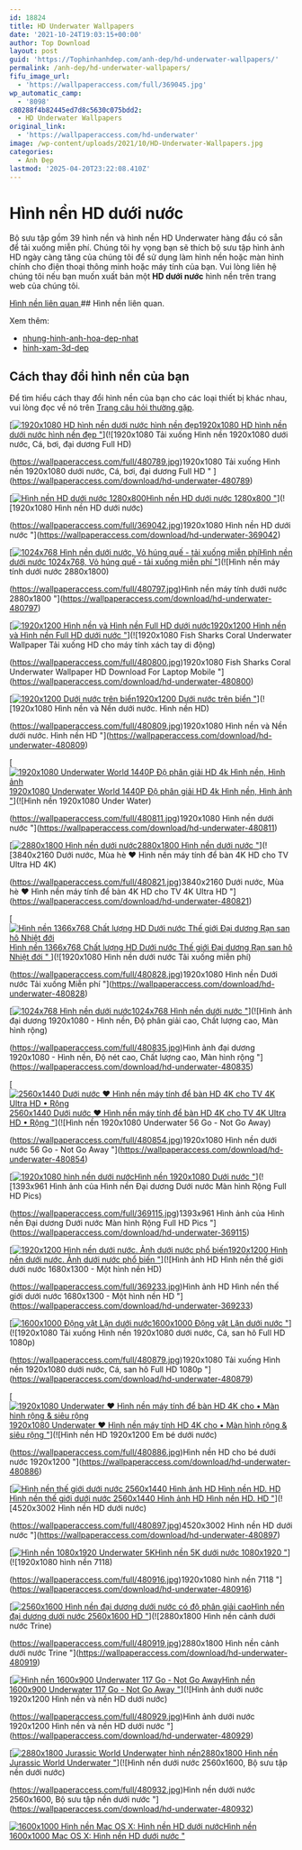 ```yaml
---
id: 18824
title: HD Underwater Wallpapers
date: '2021-10-24T19:03:15+00:00'
author: Top Download
layout: post
guid: 'https://Tophinhanhdep.com/anh-dep/hd-underwater-wallpapers/'
permalink: /anh-dep/hd-underwater-wallpapers/
fifu_image_url:
  - 'https://wallpaperaccess.com/full/369045.jpg'
wp_automatic_camp:
  - '8098'
c80288f4b82445ed7d8c5630c075bdd2:
  - HD Underwater Wallpapers
original_link:
  - 'https://wallpaperaccess.com/hd-underwater'
image: /wp-content/uploads/2021/10/HD-Underwater-Wallpapers.jpg
categories:
  - Ảnh Đẹp
lastmod: '2025-04-20T23:22:08.410Z'
---
```

# Hình nền HD dưới nước

Bộ sưu tập gồm 39 hình nền và hình nền HD Underwater hàng đầu có sẵn để tải xuống miễn phí. Chúng tôi hy vọng bạn sẽ thích bộ sưu tập hình ảnh HD ngày càng tăng của chúng tôi để sử dụng làm hình nền hoặc màn hình chính cho điện thoại thông minh hoặc máy tính của bạn. Vui lòng liên hệ chúng tôi nếu bạn muốn xuất bản một **HD dưới nước** hình nền trên trang web của chúng tôi.

[Hình nền liên quan ](#related) ## Hình nền liên quan.

   
 Xem thêm:

   
- [nhung-hinh-anh-hoa-dep-nhat](https://tophinhanhdep.com/hinh-hoa-dep/nhung-hinh-anh-hoa-dep-nhat/)
- [hinh-xam-3d-dep](https://tophinhanhdep.com/hinh-xam-dep/hinh-xam-3d-dep/)

## Cách thay đổi hình nền của bạn

Để tìm hiểu cách thay đổi hình nền của bạn cho các loại thiết bị khác nhau, vui lòng đọc về nó trên [Trang câu hỏi thường gặp](https://tophinhanhdep.com/faq/).

  
[[![1920x1080 HD hình nền dưới nước hình nền đẹp](https://wallpaperaccess.com/full/369045.jpg)1920x1080 HD hình nền dưới nước hình nền đẹp "](https://wallpaperaccess.com/download/hd-underwater-369045)](![1920x1080 Tải xuống Hình nền 1920x1080 dưới nước, Cá, bơi, đại dương Full HD)

(https://wallpaperaccess.com/full/480789.jpg)1920x1080 Tải xuống Hình nền 1920x1080 dưới nước, Cá, bơi, đại dương Full HD " ](https://wallpaperaccess.com/download/hd-underwater-480789)

[[![Hình nền HD dưới nước 1280x800](https://wallpaperaccess.com/full/480792.jpg)Hình nền HD dưới nước 1280x800 "](https://wallpaperaccess.com/download/hd-underwater-480792)](![1920x1080 Hình nền HD dưới nước)

(https://wallpaperaccess.com/full/369042.jpg)1920x1080 Hình nền HD dưới nước "](https://wallpaperaccess.com/download/hd-underwater-369042)

[[![1024x768 Hình nền dưới nước, Vỏ húng quế - tải xuống miễn phí](https://wallpaperaccess.com/full/480795.jpg)Hình nền dưới nước 1024x768, Vỏ húng quế - tải xuống miễn phí "](https://wallpaperaccess.com/download/hd-underwater-480795)](![Hình nền máy tính dưới nước 2880x1800)

(https://wallpaperaccess.com/full/480797.jpg)Hình nền máy tính dưới nước 2880x1800 "](https://wallpaperaccess.com/download/hd-underwater-480797)

[[![1920x1200 Hình nền và Hình nền Full HD dưới nước](https://wallpaperaccess.com/full/480799.jpg)1920x1200 Hình nền và Hình nền Full HD dưới nước "](https://wallpaperaccess.com/download/hd-underwater-480799)](![1920x1080 Fish Sharks Coral Underwater Wallpaper Tải xuống HD cho máy tính xách tay di động)

(https://wallpaperaccess.com/full/480800.jpg)1920x1080 Fish Sharks Coral Underwater Wallpaper HD Download For Laptop Mobile "](https://wallpaperaccess.com/download/hd-underwater-480800)

[[![1920x1200 Dưới nước trên biển](https://wallpaperaccess.com/full/369126.jpg)1920x1200 Dưới nước trên biển "](https://wallpaperaccess.com/download/hd-underwater-369126)](![1920x1080 Hình nền và Nền dưới nước.  Hình nền HD)

(https://wallpaperaccess.com/full/480809.jpg)1920x1080 Hình nền và Nền dưới nước. Hình nền HD "](https://wallpaperaccess.com/download/hd-underwater-480809)

[[![1920x1080 Underwater World 1440P Độ phân giải HD 4k Hình nền, Hình ảnh](https://wallpaperaccess.com/full/369082.jpg)1920x1080 Underwater World 1440P Độ phân giải HD 4k Hình nền, Hình ảnh "](https://wallpaperaccess.com/download/hd-underwater-369082)](![Hình nền 1920x1080 Under Water)

(https://wallpaperaccess.com/full/480811.jpg)1920x1080 Hình nền dưới nước "](https://wallpaperaccess.com/download/hd-underwater-480811)

[[![2880x1800 Hình nền dưới nước](https://wallpaperaccess.com/full/480814.jpg)2880x1800 Hình nền dưới nước "](https://wallpaperaccess.com/download/hd-underwater-480814)](![3840x2160 Dưới nước, Mùa hè ❤ Hình nền máy tính để bàn 4K HD cho TV Ultra HD 4K)

(https://wallpaperaccess.com/full/480821.jpg)3840x2160 Dưới nước, Mùa hè ❤ Hình nền máy tính để bàn 4K HD cho TV 4K Ultra HD "](https://wallpaperaccess.com/download/hd-underwater-480821)

[[![Hình nền 1366x768 Chất lượng HD Dưới nước Thế giới Đại dương Rạn san hô Nhiệt đới](https://wallpaperaccess.com/full/369249.jpg)Hình nền 1366x768 Chất lượng HD Dưới nước Thế giới Đại dương Rạn san hô Nhiệt đới " ](https://wallpaperaccess.com/download/hd-underwater-369249)](![1920x1080 Hình nền dưới nước Tải xuống miễn phí)

(https://wallpaperaccess.com/full/480828.jpg)1920x1080 Hình nền Dưới nước Tải xuống Miễn phí "](https://wallpaperaccess.com/download/hd-underwater-480828)

[[![1024x768 Hình nền dưới nước](https://wallpaperaccess.com/full/369065.jpg)1024x768 Hình nền dưới nước "](https://wallpaperaccess.com/download/hd-underwater-369065)](![Hình ảnh đại dương 1920x1080 - Hình nền, Độ phân giải cao, Chất lượng cao, Màn hình rộng)

(https://wallpaperaccess.com/full/480835.jpg)Hình ảnh đại dương 1920x1080 - Hình nền, Độ nét cao, Chất lượng cao, Màn hình rộng "](https://wallpaperaccess.com/download/hd-underwater-480835)

[[![2560x1440 Dưới nước ❤ Hình nền máy tính để bàn HD 4K cho TV 4K Ultra HD • Rộng](https://wallpaperaccess.com/full/480849.jpg)2560x1440 Dưới nước ❤ Hình nền máy tính để bàn HD 4K cho TV 4K Ultra HD • Rộng "](https://wallpaperaccess.com/download/hd-underwater-480849)](![Hình nền 1920x1080 Underwater 56 Go - Not Go Away)

(https://wallpaperaccess.com/full/480854.jpg)1920x1080 Hình nền dưới nước 56 Go - Not Go Away "](https://wallpaperaccess.com/download/hd-underwater-480854)

[[![1920x1080 hình nền dưới nước](https://wallpaperaccess.com/full/480855.jpg)Hình nền 1920x1080 Dưới nước "](https://wallpaperaccess.com/download/hd-underwater-480855)](![1393x961 Hình ảnh của Hình nền Đại dương Dưới nước Màn hình Rộng Full HD Pics)

(https://wallpaperaccess.com/full/369115.jpg)1393x961 Hình ảnh của Hình nền Đại dương Dưới nước Màn hình Rộng Full HD Pics "](https://wallpaperaccess.com/download/hd-underwater-369115)

[[![1920x1200 Hình nền dưới nước.  Ảnh dưới nước phổ biến](https://wallpaperaccess.com/full/480858.jpg)1920x1200 Hình nền dưới nước. Ảnh dưới nước phổ biến "](https://wallpaperaccess.com/download/hd-underwater-480858)](![Hình ảnh HD Hình nền thế giới dưới nước 1680x1300 - Một hình nền HD)

(https://wallpaperaccess.com/full/369233.jpg)Hình ảnh HD Hình nền thế giới dưới nước 1680x1300 - Một hình nền HD "](https://wallpaperaccess.com/download/hd-underwater-369233)

[[![1600x1000 Động vật Lặn dưới nước](https://wallpaperaccess.com/full/480878.jpg)1600x1000 Động vật Lặn dưới nước "](https://wallpaperaccess.com/download/hd-underwater-480878)](![1920x1080 Tải xuống Hình nền 1920x1080 dưới nước, Cá, san hô Full HD 1080p)

(https://wallpaperaccess.com/full/480879.jpg)1920x1080 Tải xuống Hình nền 1920x1080 dưới nước, Cá, san hô Full HD 1080p "](https://wallpaperaccess.com/download/hd-underwater-480879)

[[![1920x1080 Underwater ❤ Hình nền máy tính để bàn HD 4K cho • Màn hình rộng & siêu rộng](https://wallpaperaccess.com/full/369128.jpg)1920x1080 Underwater ❤ Hình nền máy tính HD 4K cho • Màn hình rộng &amp; siêu rộng "](https://wallpaperaccess.com/download/hd-underwater-369128)](![Hình nền HD 1920x1200 Em bé dưới nước)

(https://wallpaperaccess.com/full/480886.jpg)Hình nền HD cho bé dưới nước 1920x1200 "](https://wallpaperaccess.com/download/hd-underwater-480886)

[[![Hình nền thế giới dưới nước 2560x1440 Hình ảnh HD Hình nền HD.  HD](https://wallpaperaccess.com/full/480895.jpg)Hình nền thế giới dưới nước 2560x1440 Hình ảnh HD Hình nền HD. HD "](https://wallpaperaccess.com/download/hd-underwater-480895)](![4520x3002 Hình nền HD dưới nước)

(https://wallpaperaccess.com/full/480897.jpg)4520x3002 Hình nền HD dưới nước "](https://wallpaperaccess.com/download/hd-underwater-480897)

[[![Hình nền 1080x1920 Underwater 5K](https://wallpaperaccess.com/full/480911.jpg)Hình nền 5K dưới nước 1080x1920 "](https://wallpaperaccess.com/download/hd-underwater-480911)](![1920x1080 hình nền 7118)

(https://wallpaperaccess.com/full/480916.jpg)1920x1080 hình nền 7118 "](https://wallpaperaccess.com/download/hd-underwater-480916)

[[![2560x1600 Hình nền đại dương dưới nước có độ phân giải cao](https://wallpaperaccess.com/full/369137.jpg)Hình nền đại dương dưới nước 2560x1600 HD "](https://wallpaperaccess.com/download/hd-underwater-369137)](![2880x1800 Hình nền cảnh dưới nước Trine)

(https://wallpaperaccess.com/full/480919.jpg)2880x1800 Hình nền cảnh dưới nước Trine "](https://wallpaperaccess.com/download/hd-underwater-480919)

[[![Hình nền 1600x900 Underwater 117 Go - Not Go Away](https://wallpaperaccess.com/full/480920.jpg)Hình nền 1600x900 Underwater 117 Go - Not Go Away "](https://wallpaperaccess.com/download/hd-underwater-480920)](![Hình ảnh dưới nước 1920x1200 Hình nền và nền HD dưới nước)

(https://wallpaperaccess.com/full/480929.jpg)Hình ảnh dưới nước 1920x1200 Hình nền và nền HD dưới nước "](https://wallpaperaccess.com/download/hd-underwater-480929)

[[![2880x1800 Jurassic World Underwater hình nền](https://wallpaperaccess.com/full/369092.jpg)2880x1800 Hình nền Jurassic World Underwater "](https://wallpaperaccess.com/download/hd-underwater-369092)](![Hình nền dưới nước 2560x1600, Bộ sưu tập nền dưới nước)

(https://wallpaperaccess.com/full/480932.jpg)Hình nền dưới nước 2560x1600, Bộ sưu tập nền dưới nước "](https://wallpaperaccess.com/download/hd-underwater-480932)

[![1600x1000 Hình nền Mac OS X: Hình nền HD dưới nước](https://wallpaperaccess.com/full/480939.jpg)Hình nền 1600x1000 Mac OS X: Hình nền HD dưới nước "](https://wallpaperaccess.com/download/hd-underwater-480939)
